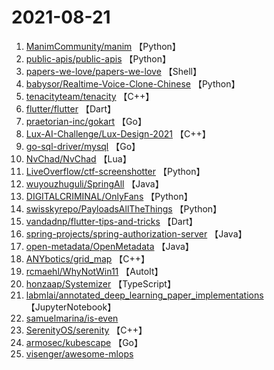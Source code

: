 # 2021-08-21

1. [ManimCommunity/manim](https://github.com/ManimCommunity/manim) 【Python】
2. [public-apis/public-apis](https://github.com/public-apis/public-apis) 【Python】
3. [papers-we-love/papers-we-love](https://github.com/papers-we-love/papers-we-love) 【Shell】
4. [babysor/Realtime-Voice-Clone-Chinese](https://github.com/babysor/Realtime-Voice-Clone-Chinese) 【Python】
5. [tenacityteam/tenacity](https://github.com/tenacityteam/tenacity) 【C++】
6. [flutter/flutter](https://github.com/flutter/flutter) 【Dart】
7. [praetorian-inc/gokart](https://github.com/praetorian-inc/gokart) 【Go】
8. [Lux-AI-Challenge/Lux-Design-2021](https://github.com/Lux-AI-Challenge/Lux-Design-2021) 【C++】
9. [go-sql-driver/mysql](https://github.com/go-sql-driver/mysql) 【Go】
10. [NvChad/NvChad](https://github.com/NvChad/NvChad) 【Lua】
11. [LiveOverflow/ctf-screenshotter](https://github.com/LiveOverflow/ctf-screenshotter) 【Python】
12. [wuyouzhuguli/SpringAll](https://github.com/wuyouzhuguli/SpringAll) 【Java】
13. [DIGITALCRIMINAL/OnlyFans](https://github.com/DIGITALCRIMINAL/OnlyFans) 【Python】
14. [swisskyrepo/PayloadsAllTheThings](https://github.com/swisskyrepo/PayloadsAllTheThings) 【Python】
15. [vandadnp/flutter-tips-and-tricks](https://github.com/vandadnp/flutter-tips-and-tricks) 【Dart】
16. [spring-projects/spring-authorization-server](https://github.com/spring-projects/spring-authorization-server) 【Java】
17. [open-metadata/OpenMetadata](https://github.com/open-metadata/OpenMetadata) 【Java】
18. [ANYbotics/grid_map](https://github.com/ANYbotics/grid_map) 【C++】
19. [rcmaehl/WhyNotWin11](https://github.com/rcmaehl/WhyNotWin11) 【AutoIt】
20. [honzaap/Systemizer](https://github.com/honzaap/Systemizer) 【TypeScript】
21. [labmlai/annotated_deep_learning_paper_implementations](https://github.com/labmlai/annotated_deep_learning_paper_implementations) 【JupyterNotebook】
22. [samuelmarina/is-even](https://github.com/samuelmarina/is-even) 
23. [SerenityOS/serenity](https://github.com/SerenityOS/serenity) 【C++】
24. [armosec/kubescape](https://github.com/armosec/kubescape) 【Go】
25. [visenger/awesome-mlops](https://github.com/visenger/awesome-mlops) 
